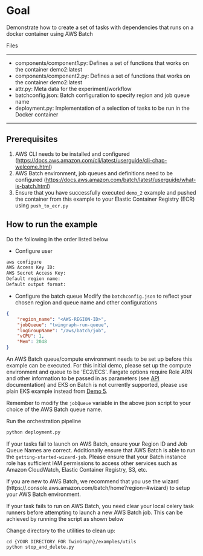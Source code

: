 # Goal

Demonstrate how to create a set of tasks with dependencies that runs on a docker container using AWS Batch

Files

---

* components/component1.py: Defines a set of functions that works on the container demo2:latest
* components/component2.py: Defines a set of functions that works on the container demo2:latest
* attr.py: Meta data for the experiment/workflow
* batchconfig.json: Batch configuration to specify region and job queue name 
* deployment.py: Implementation of a selection of tasks to be run in the Docker container  

---

## Prerequisites  

1.    AWS CLI needs to be installed and configured (https://docs.aws.amazon.com/cli/latest/userguide/cli-chap-welcome.html)
2.    AWS Batch environment, job queues and definitions need to be configured (https://docs.aws.amazon.com/batch/latest/userguide/what-is-batch.html)
3.    Ensure that you have successfully executed `demo_2` example and pushed the container from this example to your Elastic Container Registry (ECR) using `push_to_ecr.py`  

## How to run the example

Do the following in the order listed below

* Configure user 
```bash
aws configure
AWS Access Key ID: 
AWS Secret Access Key: 
Default region name: 
Default output format:
```

* Configure the batch queue
Modify the `batchconfig.json` to reflect your chosen region and queue name and other configurations
```json
{
    "region_name": "<AWS-REGION-ID>",
    "jobQueue": "twingraph-run-queue",
    "logGroupName": "/aws/batch/job",
    "vCPU": 1,
    "Mem": 2048
}
```

An AWS Batch queue/compute environment needs to be set up before this example can be executed. For this initial demo, please set up the compute environment and queue to be 'EC2/ECS'. Fargate options require Role ARN and other information to be passed in as parameters (see [API](../../../docs/APIDoc.md) documentation) and EKS on Batch is not currently supported, please use plain EKS example instead from [Demo 5](../demo_5_celery_K8s/README.md).

Remember to modify the `jobQueue` variable in the above json script to your choice of the AWS Batch queue name.  


Run the orchestration pipeline
```bash
python deployment.py 
```


 
If your tasks fail to launch on AWS Batch, ensure your Region ID and Job Queue Names are correct. Additionally ensure that AWS Batch is able to run the `getting-started-wizard-job`.  Please ensure that your Batch instance role has sufficient IAM permissions to access other services such as Amazon CloudWatch, Elastic Container Registry, S3, etc.

 If you are new to AWS Batch, we recommend that you use the wizard (https://<AWS-REGION-ID>.console.aws.amazon.com/batch/home?region=<AWS-REGION-ID>#wizard) to setup your AWS Batch environment.

If your task fails to run on AWS Batch, you need clear your local celery task runners before attempting to launch a new AWS Batch job. This can be achieved by running the script as shown below 

Change directory to the utilities to clean up:
```
cd {YOUR DIRECTORY FOR TwinGraph}/examples/utils
python stop_and_delete.py
```

